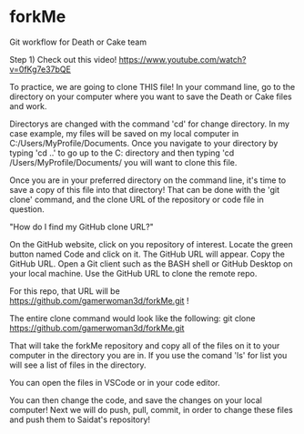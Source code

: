 # forkMe

Git workflow for Death or Cake team  

Step 1) Check out this video!  https://www.youtube.com/watch?v=0fKg7e37bQE  

To practice, we are going to clone THIS file!
In your command line, go to the directory on your computer where you want to save the Death or Cake files and work.  

Directorys are changed with the command 'cd' for change directory.  In my case example, my files will be saved on my local computer in C:/Users/MyProfile/Documents.
Once you navigate to your directory by typing 'cd ..' to go up to the C: directory and then typing 'cd /Users/MyProfile/Documents/ you will want to clone this file.

Once you are in your preferred directory on the command line, it's time to save a copy of this file into that directory!  That can be done with the 'git clone' command, and the clone URL of the repository or code file in question.

"How do I find my GitHub clone URL?"

On the GitHub website, click on you repository of interest.
Locate the green button named Code and click on it. The GitHub URL will appear.
Copy the GitHub URL.
Open a Git client such as the BASH shell or GitHub Desktop on your local machine.
Use the GitHub URL to clone the remote repo.

For this repo, that URL will be https://github.com/gamerwoman3d/forkMe.git !

The entire clone command would look like the following:
git clone https://github.com/gamerwoman3d/forkMe.git

That will take the forkMe repository and copy all of the files on it to your computer in the directory you are in.
If you use the comand 'ls' for list you will see a list of files in the directory.  

You can open the files in VSCode or in your code editor.  

You can then change the code, and save the changes on your local computer!  Next we will do push, pull, commit, in order to change these files and push them to Saidat's repository!
